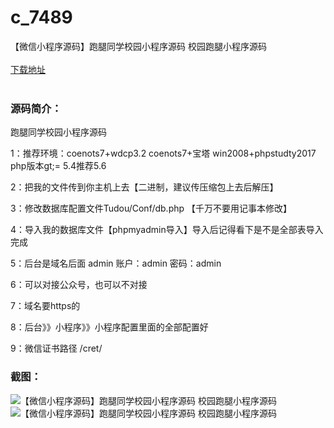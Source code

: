 # c_7489
【微信小程序源码】跑腿同学校园小程序源码 校园跑腿小程序源码
<br/></br>
[下载地址](https://www.uuid2.com/7489.html "下载地址")
<br/></br>
<h3>源码简介：</h3>
<p>跑腿同学校园小程序源码<p>
<p>1：推荐环境：coenots7+wdcp3.2 coenots7+宝塔 win2008+phpstudty2017 php版本gt;= 5.4推荐5.6<p>
<p>2：把我的文件传到你主机上去【二进制，建议传压缩包上去后解压】<p>
<p>3：修改数据库配置文件Tudou/Conf/db.php 【千万不要用记事本修改】<p>
<p>4：导入我的数据库文件【phpmyadmin导入】导入后记得看下是不是全部表导入完成<p>
<p>5：后台是域名后面 admin 账户：admin 密码：admin<p>
<p>6：可以对接公众号，也可以不对接<p>
<p>7：域名要https的<p>
<p>8：后台》》小程序》》小程序配置里面的全部配置好<p>
<p>9：微信证书路径 /cret/<p>
<h3>截图：</h3>
<img src="https://www.uuid2.com/wp-content/uploads/img/uimage/6981632792988.png" alt="【微信小程序源码】跑腿同学校园小程序源码 校园跑腿小程序源码"><img src="https://www.uuid2.com/wp-content/uploads/img/uimage/30161632792991.png" alt="【微信小程序源码】跑腿同学校园小程序源码 校园跑腿小程序源码">
